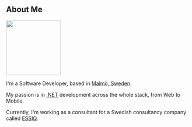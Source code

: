 <h2>About Me</h2>
<img class="photo" style="height:150px;" src="/images/photo.jpg">
<p>I'm a Software Developer, based in <a href="https://en.wikipedia.org/wiki/Malmö" target="_blank">Malm&ouml;, Sweden</a>.</p>
<p>My passion is in <a href="https://www.dot.net">.NET</a> development across the whole stack, from Web to Mobile.</p>
<p>Currently, I'm working as a consultant for a Swedish consultancy company called <a href="https://www.essiq.se/">ESSIQ</a>.</p>
